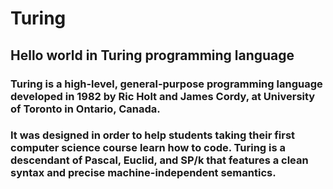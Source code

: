 # Turing
## Hello world in Turing programming language

### Turing is a high-level, general-purpose programming language developed in 1982 by Ric Holt and James Cordy, at University of Toronto in Ontario, Canada.

### It was designed in order to help students taking their first computer science course learn how to code. Turing is a descendant of Pascal, Euclid, and SP/k that features a clean syntax and precise machine-independent semantics.